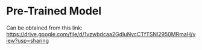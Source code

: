 # Pre-Trained Model
Can be obtained from this link: https://drive.google.com/file/d/1vzwbdcaa2GdIuNycCTfTSNl2950MRmaH/view?usp=sharing

